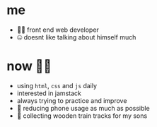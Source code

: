 # me
- 👨‍💻 front end web developer
- 🤐 doesnt like talking about himself much

# now 🙌🏻
- using `html`, `css` and `js` daily
- interested in jamstack
- always trying to practice and improve
- 📵 reducing phone usage as much as possible
- 🚂 collecting wooden train tracks for my sons
